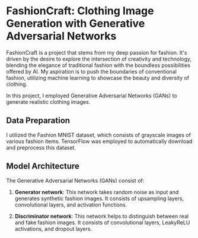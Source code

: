 # FashionCraft: Clothing Image Generation with Generative Adversarial Networks

FashionCraft is a project that stems from my deep passion for fashion. It's driven by the desire to explore the intersection of creativity and technology, blending the elegance of traditional fashion with the boundless possibilities offered by AI. My aspiration is to push the boundaries of conventional fashion, utilizing machine learning to showcase the beauty and diversity of clothing. 

In this project, I employed Generative Adversarial Networks (GANs) to generate realistic clothing images.

## Data Preparation

I utilized the Fashion MNIST dataset, which consists of grayscale images of various fashion items. TensorFlow was employed to automatically download and preprocess this dataset.

## Model Architecture

The Generative Adversarial Networks (GANs) consist of:

1. **Generator network**: This network takes random noise as input and generates synthetic fashion images. It consists of upsampling layers, convolutional layers, and activation functions.

2. **Discriminator network**: This network helps to distinguish between real and fake fashion images. It consists of convolutional layers, LeakyReLU activations, and dropout layers.
